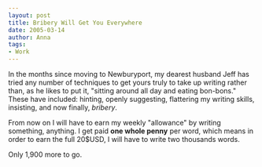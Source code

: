 ```yaml
---
layout: post
title: Bribery Will Get You Everywhere
date: 2005-03-14
author: Anna
tags:
- Work
---
```


<p>In the months since moving to Newburyport, my dearest husband Jeff has
tried any number of techniques to get yours truly to take up writing rather than, as he likes to put it, "sitting around all day and eating bon-bons."
These have included: hinting, openly suggesting, flattering my writing skills, insisting, and now finally, <i>bribery</i>.</p> 

<p>From now on I will have to earn my weekly "allowance" by writing something, anything. I get paid <b>one whole penny</b> per word, which means in order to earn the full 20$USD, I will have to write two thousands words.</p>

<p>Only 1,900 more to go.</p>